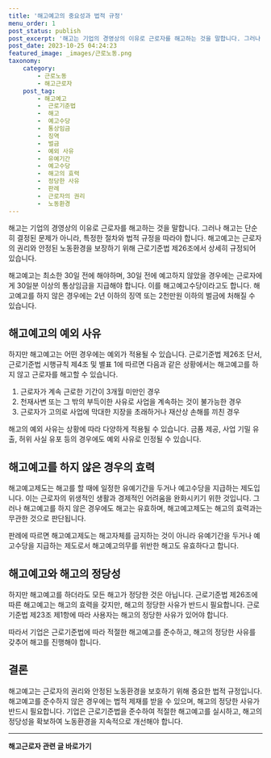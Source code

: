 ```yaml
---
title: '해고예고의 중요성과 법적 규정'
menu_order: 1
post_status: publish
post_excerpt: '해고는 기업의 경영상의 이유로 근로자를 해고하는 것을 말합니다. 그러나 해고는 단순히 결정된 문제가 아니라, 특정한 절차와 법적 규정을 따라야 합니다. 해고예고는 근로자의 권리와 안정된 노동환경을 보장하기 위해 근로기준법 제26조에서 상세히 규정되어 있습니다.'
post_date: 2023-10-25 04:24:23
featured_image: _images/근로노동.png
taxonomy:
    category:
        - 근로노동
        - 해고근로자
    post_tag:
        - 해고예고
        -  근로기준법
        -  해고
        -  예고수당
        -  통상임금
        -  징역
        -  벌금
        -  예외 사유
        -  유예기간
        -  예고수당
        -  해고의 효력
        -  정당한 사유
        -  판례
        -  근로자의 권리
        -  노동환경
---
```



해고는 기업의 경영상의 이유로 근로자를 해고하는 것을 말합니다. 그러나 해고는 단순히 결정된 문제가 아니라, 특정한 절차와 법적 규정을 따라야 합니다. 해고예고는 근로자의 권리와 안정된 노동환경을 보장하기 위해 근로기준법 제26조에서 상세히 규정되어 있습니다.

해고예고는 최소한 30일 전에 해야하며, 30일 전에 예고하지 않았을 경우에는 근로자에게 30일분 이상의 통상임금을 지급해야 합니다. 이를 해고예고수당이라고도 합니다. 해고예고를 하지 않은 경우에는 2년 이하의 징역 또는 2천만원 이하의 벌금에 처해질 수 있습니다.

## 해고예고의 예외 사유

하지만 해고예고는 어떤 경우에는 예외가 적용될 수 있습니다. 근로기준법 제26조 단서, 근로기준법 시행규칙 제4조 및 별표 1에 따르면 다음과 같은 상황에서는 해고예고를 하지 않고 근로자를 해고할 수 있습니다.

1. 근로자가 계속 근로한 기간이 3개월 미만인 경우
2. 천재사변 또는 그 밖의 부득이한 사유로 사업을 계속하는 것이 불가능한 경우
3. 근로자가 고의로 사업에 막대한 지장을 초래하거나 재산상 손해를 끼친 경우

해고의 예외 사유는 상황에 따라 다양하게 적용될 수 있습니다. 금품 제공, 사업 기밀 유출, 허위 사실 유포 등의 경우에도 예외 사유로 인정될 수 있습니다.

## 해고예고를 하지 않은 경우의 효력

해고예고제도는 해고를 할 때에 일정한 유예기간을 두거나 예고수당을 지급하는 제도입니다. 이는 근로자의 위생적인 생활과 경제적인 어려움을 완화시키기 위한 것입니다. 그러나 해고예고를 하지 않은 경우에도 해고는 유효하며, 해고예고제도는 해고의 효력과는 무관한 것으로 판단됩니다.

판례에 따르면 해고예고제도는 해고자체를 금지하는 것이 아니라 유예기간을 두거나 예고수당을 지급하는 제도로서 해고예고의무를 위반한 해고도 유효하다고 합니다.

## 해고예고와 해고의 정당성

하지만 해고예고를 하더라도 모든 해고가 정당한 것은 아닙니다. 근로기준법 제26조에 따른 해고예고는 해고의 효력을 갖지만, 해고의 정당한 사유가 반드시 필요합니다. 근로기준법 제23조 제1항에 따라 사용자는 해고의 정당한 사유가 있어야 합니다.

따라서 기업은 근로기준법에 따라 적절한 해고예고를 준수하고, 해고의 정당한 사유를 갖추어 해고를 진행해야 합니다.

## 결론

해고예고는 근로자의 권리와 안정된 노동환경을 보호하기 위해 중요한 법적 규정입니다. 해고예고를 준수하지 않은 경우에는 법적 제재를 받을 수 있으며, 해고의 정당한 사유가 반드시 필요합니다. 기업은 근로기준법을 준수하여 적절한 해고예고를 실시하고, 해고의 정당성을 확보하여 노동환경을 지속적으로 개선해야 합니다.
<!-- wp:separator -->
<hr class="wp-block-separator has-alpha-channel-opacity"/>
<!-- /wp:separator -->

<!-- wp:group {"backgroundColor":"base","layout":{"type":"constrained"}} -->
<div class="wp-block-group has-base-background-color has-background"><!-- wp:paragraph {"align":"center","fontSize":"medium"} -->
<p class="has-text-align-center has-large-font-size"><strong>해고근로자 관련 글 바로가기</strong></p>
<!-- /wp:paragraph -->


<!-- wp:latest-posts
{"categories":[{"id":12660,"count":19,"description":"","link":"https://uknowlaw.com/category/%ed%95%b4%ea%b3%a0%ea%b7%bc%eb%a1%9c%ec%9e%90/","name":"해고근로자","slug":"해고근로자","taxonomy":"category","parent":0,"meta":[],"_links":{"self":[{"href":"https://uknowlaw.com/wp-json/wp/v2/categories/12660"}],"collection":[{"href":"https://uknowlaw.com/wp-json/wp/v2/categories"}],"about":[{"href":"https://uknowlaw.com/wp-json/wp/v2/taxonomies/category"}],"wp:post_type":[{"href":"https://uknowlaw.com/wp-json/wp/v2/posts?categories=12660"}],"curies":[{"name":"wp","href":"https://api.w.org/{rel}","templated":true}]}}],"postsToShow":100,"excerptLength":28,"postLayout":"grid","columns":2,"featuredImageAlign":"left","featuredImageSizeSlug":"large","fontSize":"medium"} /--></div>
<!-- /wp:group -->
